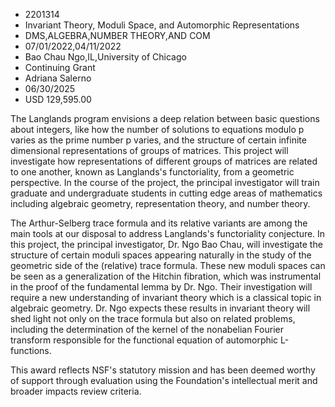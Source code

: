 
* 2201314
* Invariant Theory, Moduli Space, and Automorphic Representations
* DMS,ALGEBRA,NUMBER THEORY,AND COM
* 07/01/2022,04/11/2022
* Bao Chau Ngo,IL,University of Chicago
* Continuing Grant
* Adriana Salerno
* 06/30/2025
* USD 129,595.00

The Langlands program envisions a deep relation between basic questions about
integers, like how the number of solutions to equations modulo p varies as the
prime number p varies, and the structure of certain infinite dimensional
representations of groups of matrices. This project will investigate how
representations of different groups of matrices are related to one another,
known as Langlands's functoriality, from a geometric perspective. In the course
of the project, the principal investigator will train graduate and undergraduate
students in cutting edge areas of mathematics including algebraic geometry,
representation theory, and number theory.

The Arthur-Selberg trace formula and its relative variants are among the main
tools at our disposal to address Langlands's functoriality conjecture. In this
project, the principal investigator, Dr. Ngo Bao Chau, will investigate the
structure of certain moduli spaces appearing naturally in the study of the
geometric side of the (relative) trace formula. These new moduli spaces can be
seen as a generalization of the Hitchin fibration, which was instrumental in the
proof of the fundamental lemma by Dr. Ngo. Their investigation will require a
new understanding of invariant theory which is a classical topic in algebraic
geometry. Dr. Ngo expects these results in invariant theory will shed light not
only on the trace formula but also on related problems, including the
determination of the kernel of the nonabelian Fourier transform responsible for
the functional equation of automorphic L-functions.

This award reflects NSF's statutory mission and has been deemed worthy of
support through evaluation using the Foundation's intellectual merit and broader
impacts review criteria.
